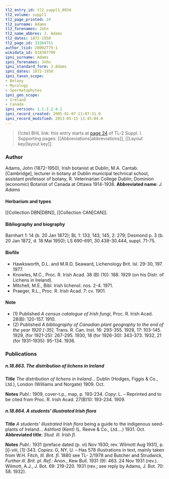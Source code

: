 ```yaml
---
tl2_entry_id: tl2_suppl1_0034
tl2_volume: suppl1
tl2_page_printed: 24
tl2_surname: Adams
tl2_forenames: John
tl2_name_abbrev: J. Adams
tl2_dates: 1872-1950
tl2_page_id: 33264751
author_lsid: 20002779-1
wikidata_id: Q10307799
ipni_surname: Adams
ipni_forenames: John
ipni_standard_form: J.Adams
ipni_dates: 1872-1950
ipni_taxon_scope: 
- Botany
- Mycology
- Spermatophytes
ipni_geo_scope: 
- Ireland
- Canada
ipni_version: 1.1.2.2.4.1
ipni_record_created: 2005-01-07 11:07:31.0
ipni_record_modified: 2013-05-15 11:45:04.0
---
```



> [!cite] BHL link: this entry starts at [page 24](https://www.biodiversitylibrary.org/page/33264751) of TL-2 Suppl. I.
> Supporting pages: [[Abbreviations|abbreviations]], [[Layout key|layout key]].

### Author

Adams, John (1872-1950), Irish botanist at Dublin, M.A. Cantab. \[Cambridge\], lecturer in botany at Dublin municipal technical school, assistant professor of botany, R. Veterinarian College Dublin; Dominion (economic) Botanist of Canada at Ottawa 1914-1938. 
**Abbreviated name**: *J. Adams*

#### Herbarium and types

[[Collection DBN|DBN]], [[Collection CAN|CAN]].

#### Bibliography and biography

Barnhart 1: 14 (b. 20 Jan 1872); BL 1: 133, 143, 145, 2: 279; Desmond p. 3 (b. 20 Jan 1872, d. 18 Mai 1950); LS 690-691, 30.438-30.444, suppl. 71-75.

#### Biofile

- Hawksworth, D.L. and M.R.D. Seaward, Lichenology Brit. Isl. 29-30, 197. 1977.
- Knowles, M.C., Proc. R. Irish Acad. 38 (B) (10): 188. 1929 (on his Distr. of Lichens in Ireland).
- Mitchell, M.E., Bibl. Irish lichenol. nos. 2-4. 1971.
- Praeger, R.L., Proc. R. Irish Acad. 7: cv. 1901.

#### Note

- (1) Published *A census catalogue of Irish fungi*, Proc. R. Irish Acad. 28(B): 120-157. 1910.
- (2) Published *A bibliography of Canadian plant geography to the end of the year 1920 \[-35\]*, Trans. R. Can. Inst. 16: 293-355. 1928, 17: 103-145. 1929, (for 1921-25): 267-295. 1930, 18 (for 1926-30): 343-373. 1932, 21 (for 1931-1935): 95-134. 1936.

### Publications

##### n.18.863. The distribution of lichens in Ireland

**Title**
*The distribution of lichens in Ireland*... Dublin (Hodges, Figgis & Co., Ltd.), London (Williams and Norgate) 1909. Oct.

**Notes**
*Publ*.: 1909, cover-t.p., map, p. 193-234. *Copy*: L. – Reprinted and to be cited from Proc. R. Irish Acad. 27(B)10: 193-234. 1909.

##### n.18.864. A students' illustrated Irish flora

**Title**
*A students' illustrated Irish flora* being a guide to the indigenous seed-plants of Ireland... Ashford (Kent) (L. Reeve & Co., Ltd....) 1931. Oct.
**Abbreviated title**: *Stud. ill. Irish fl.*

**Notes**
*Publ*.: 1931 (preface dated (p. vi) Nov 1930; rev. Wilmott Aug 1931), p. \[i\]-viii, \[1\]-343.
*Copies*: G, NY, U. – Has 578 illustrations in text, mainly taken from W.H. Fitch, *Ill. Brit. fl.* 1880 see TL- 2/1978 and Butcher and Strudwick, *Further ill. Brit. pl.
Ref.*: Anon., Kew Bull. 1931 (9): 463. 24 Nov 1931 (rev.).
Wilmott, A.J., J. Bot. 69: 219-220. 1931 (rev.; see reply by Adams, J. Bot. 70: 58. 1932).

